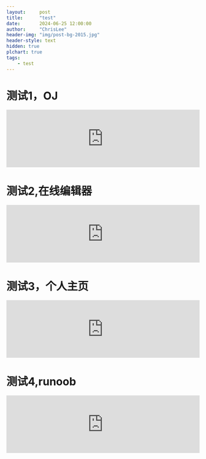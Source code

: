 ```yaml
---
layout:     post
title:      "test"
date:       2024-06-25 12:00:00
author:     "ChrisLee"
header-img: "img/post-bg-2015.jpg"
header-style: text
hidden: true
plchart: true
tags:
    - test
---
```


# 测试1，OJ

<iframe 
  id="chart"
  src="https://oj.shiyancang.cn/Tool/ide.html"
  frameborder="0" 
  scrolling="no" 
  style="width: 100%">
</iframe>

# 测试2,在线编辑器

<iframe 
  id="chart"
  src="https://r.xjq.icu/"
  frameborder="0" 
  scrolling="no" 
  style="width: 100%">
</iframe>

# 测试3，个人主页

<iframe 
  id="chart"
  src="https://chrislee.top/"
  frameborder="0" 
  scrolling="no" 
  style="width: 100%">
</iframe>

# 测试4,runoob

<iframe 
  id="chart"
  src="https://www.jyshare.com/compile/9/"
  frameborder="0" 
  scrolling="no" 
  style="width: 100%">
</iframe>
